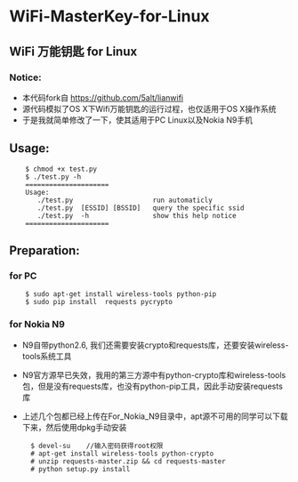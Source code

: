 # WiFi-MasterKey-for-Linux
## WiFi 万能钥匙 for Linux
### Notice:
* 本代码fork自 https://github.com/5alt/lianwifi
* 源代码模拟了OS X下Wifi万能钥匙的运行过程，也仅适用于OS X操作系统
* 于是我就简单修改了一下，使其适用于PC Linux以及Nokia N9手机

## Usage:
		$ chmod +x test.py
		$ ./test.py -h
		=====================
		Usage:
		   ./test.py    				run automaticly  
		   ./test.py  [ESSID] [BSSID]	query the specific ssid
		   ./test.py  -h				show this help notice
		=====================


## Preparation:

### for PC

		$ sudo apt-get install wireless-tools python-pip
		$ sudo pip install  requests pycrypto
		

### for Nokia N9
* N9自带python2.6, 我们还需要安装crypto和requests库，还要安装wireless-tools系统工具
* N9官方源早已失效，我用的第三方源中有python-crypto库和wireless-tools包，但是没有requests库，也没有python-pip工具，因此手动安装requests库
* 上述几个包都已经上传在For_Nokia_N9目录中，apt源不可用的同学可以下载下来，然后使用dpkg手动安装
 
		$ devel-su    //输入密码获得root权限
		# apt-get install wireless-tools python-crypto 
		# unzip requests-master.zip && cd requests-master
		# python setup.py install


